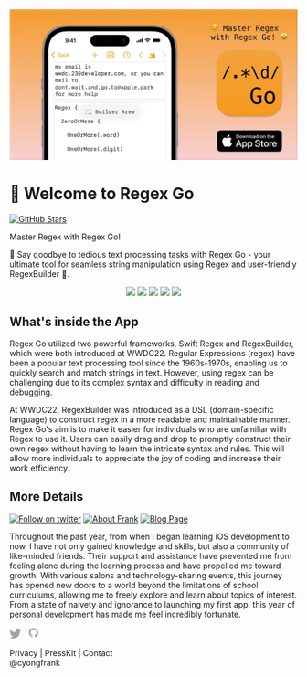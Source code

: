 [![cover image](./images/cover.jpg)](https://apps.apple.com/app/regex-go/id6447801504)

# 👋 Welcome to Regex Go

[![GitHub Stars](https://img.shields.io/github/stars/yongfrank/RegexGo.svg?style=social)](https://github.com/yongfrank/RegexGo)

Master Regex with Regex Go!

🤗 Say goodbye to tedious text processing tasks with Regex Go - your ultimate tool for seamless string manipulation using Regex and user-friendly RegexBuilder 🤩.

<!--more-->

<div align=center>
  <image src="./images/1.jpg" width="200"></image>
  <image src="./images/2.jpg" width="200"></image>
  <image src="./images/3.jpg" width="200"></image>
  <image src="./images/4.jpg" width="200"></image>
  <image src="./images/5.jpg" width="200"></image>
</div>


## What's inside the App

Regex Go utilized two powerful frameworks, Swift Regex and RegexBuilder, which were both introduced at WWDC22. Regular Expressions (regex) have been a popular text processing tool since the 1960s-1970s, enabling us to quickly search and match strings in text. However, using regex can be challenging due to its complex syntax and difficulty in reading and debugging.

At WWDC22, RegexBuilder was introduced as a DSL (domain-specific language) to construct regex in a more readable and maintainable manner. Regex Go's aim is to make it easier for individuals who are unfamiliar with Regex to use it. Users can easily drag and drop to promptly construct their own regex without having to learn the intricate syntax and rules. This will allow more individuals to appreciate the joy of coding and increase their work efficiency.

## More Details

[![Follow on twitter](https://img.shields.io/twitter/follow/cyongfrank)](https://twitter.com/intent/follow?screen_name=cyongfrank)
[![About Frank](https://img.shields.io/badge/Find_More_Project-yongfrank.github.io/about-9ef)](https://yongfrank.github.io/about)
[![Blog Page](https://img.shields.io/badge/Blog_Page-yongfrank.github.io-success)](https://yongfrank.github.io/)

Throughout the past year, from when I began learning iOS development to now, I have not only gained knowledge and skills, but also a community of like-minded friends. Their support and assistance have prevented me from feeling alone during the learning process and have propelled me toward growth. With various salons and technology-sharing events, this journey has opened new doors to a world beyond the limitations of school curriculums, allowing me to freely explore and learn about topics of interest. From a state of naivety and ignorance to launching my first app, this year of personal development has made me feel incredibly fortunate.

<p valign="center">
  <!-- <a href="https://chat.nuxt.dev"><img width="20px" src="./images/discord.svg" alt="Discord"></a>&nbsp;&nbsp; -->
  <a href="https://twitter.com/cyongfrank"><img width="20px" src="./images/twitter.svg" alt="Twitter"></a>&nbsp;&nbsp;
  <a href="https://github.com/yongfrank"><img width="20px" src="./images/github.svg" alt="GitHub"></a>
</p>

<div class="links">
    <a href="https://yongfrank.github.io/regex-go/privacy-policy/" title="privacy" class="links__item" style="text-decoration: none;">Privacy</a>
    |
    <a href="https://www.dropbox.com/sh/k43u1bkqd4lsrnc/AABQvkI5rkY8keLz2yAwj6Lta?dl=0" title="PressKit at Dropbox" class="links__item" style="text-decoration: none;">PressKit</a>
    |
    <a href="mailto:yongfrank@outlook.com" title="Mail" class="links__item" style="text-decoration: none;">Contact</a>
    <br>
    <a href="https://twitter.com/cyongfrank" title="Twitter at @cyongfrank" class="links__item" style="text-decoration: none;">@cyongfrank</a>
</div>
